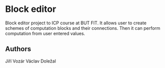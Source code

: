 # Block editor
Block editor project to ICP course at BUT FIT.
It allows user to create schemes of computation blocks and their connections.
Then it can perform computation from user entered values.
## Authors
Jiří Vozár
Václav Doležal
